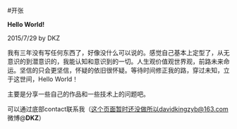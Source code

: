 #开张

**Hello World!**

2015/7/29 by DKZ



我有三年没有写任何东西了，好像没什么可以说的。感觉自己基本上定型了，从无意识的到潜意识的，我能认知和意识到的一切。人生观价值观世界观，前路未来命运。坚信的只会更坚信，怀疑的依旧很怀疑。等待时间修正我的路，穿过未知，立于这世间，Hello World！

主要是分享一些自己的作品和一些技术上的问题吧。

可以通过底部contact联系我（这个页面暂时还没做所以davidkingzyb@163.com 微博@__DKZ__）
